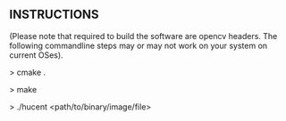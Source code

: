 ## INSTRUCTIONS

(Please note that required to build the software are opencv headers. The following commandline steps may or may not work on your system on current OSes).

\> cmake .

\> make

\> ./hucent \<path/to/binary/image/file\>

